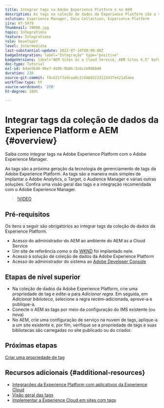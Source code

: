```yaml
---
title: Integrar tags na Adobe Experience Platform e no AEM
description: As tags na coleção de dados da Experience Platform são a solução de gerenciamento de tags de última geração da Adobe e a melhor maneira de implantar o Adobe Analytics, o Target, o Audience Manager e várias outras soluções. Confira uma visão geral das tags na Adobe Experience Platform e a integração recomendada com o Adobe Experience Manager.
solution: Experience Manager, Data Collection, Experience Platform
jira: KT-5979
thumbnail: 39090.jpg
topic: Integrations
feature: Integrations
role: Developer
level: Intermediate
last-substantial-update: 2022-07-10T00:00:00Z
badgeIntegration: label="Integração" type="positive"
badgeVersions: label="AEM Sites as a Cloud Service, AEM Sites 6.5" before-title="false"
doc-type: Tutorial
exl-id: bdae56d8-96e7-4b05-9b8b-3c6c2e998bd8
duration: 230
source-git-commit: f4c621f3a9caa8c2c64b8323312343fe421a5aee
workflow-type: ht
source-wordcount: '270'
ht-degree: 100%

---
```


# Integrar tags da coleção de dados da Experience Platform e AEM {#overview}

Saiba como integrar tags na Adobe Experience Platform com o Adobe Experience Manager.

As tags são a próxima geração da tecnologia de gerenciamento de tags da Adobe Experience Platform. As tags são a maneira mais simples de implantar o Adobe Analytics, o Target, o Audience Manager e várias outras soluções. Confira uma visão geral das tags e a integração recomendada com o Adobe Experience Manager.

>[!VIDEO](https://video.tv.adobe.com/v/3445205?quality=12&learn=on&captions=por_br)

## Pré-requisitos

Os itens a seguir são obrigatórios ao integrar tags da coleção de dados da Experience Platform.

+ Acesso do administrador do AEM ao ambiente do AEM as a Cloud Service
+ Um site de referência como o da [WKND](https://github.com/adobe/aem-guides-wknd) foi implantado nele.
+ Acesso à solução de coleção de dados da Adobe Experience Platform
+ Acesso do administrador do sistema ao [Adobe Developer Console](https://developer.adobe.com/developer-console/)


## Etapas de nível superior

+ Na coleção de dados da Adobe Experience Platform, crie uma propriedade de tag e edite-a para _Adicionar regra_. Em seguida, em _Adicionar biblioteca_, selecione a regra recém-adicionada, aprove-a e publique-a.
+ Conecte o AEM às tags por meio da configuração do IMS existente (ou nova)
+ No AEM, crie uma configuração de serviço na nuvem de tags, aplique-a a um site existente e, por fim, verifique se a propriedade de tags e suas bibliotecas são carregadas no site publicado ou do criador.

## Próximas etapas

[Criar uma propriedade de tag](create-tag-property.md)

## Recursos adicionais {#additional-resources}

+ [Integrações da Experience Platform com aplicativos da Experience Cloud](https://experienceleague.adobe.com/docs/platform-learn/tutorials/intro-to-platform/integrations-with-experience-cloud-applications.html?lang=pt-BR)
+ [Visão geral das tags](https://experienceleague.adobe.com/docs/experience-platform/tags/home.html?lang=pt-BR)
+ [Implementar a Experience Cloud em sites com tags](https://experienceleague.adobe.com/docs/platform-learn/implement-in-websites/overview.html?lang=pt-BR)
